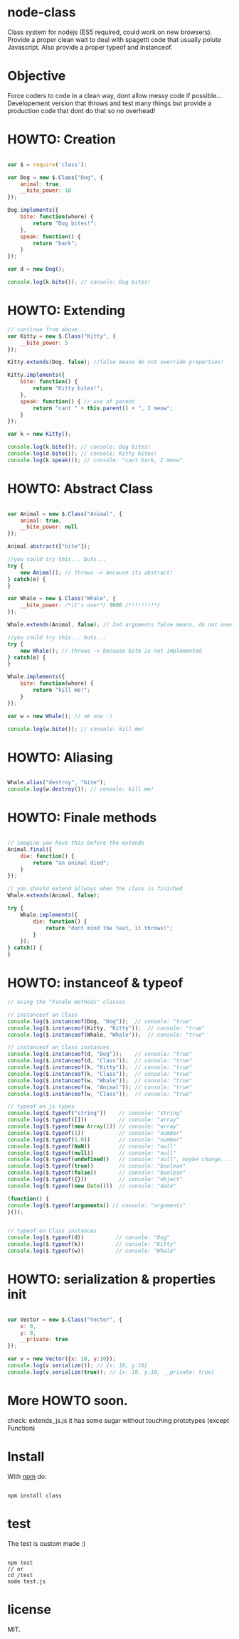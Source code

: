 node-class
==========

Class system for nodejs (ES5 required, could work on new browsers).
Provide a proper clean wait to deal with spagetti code that usually polute Javascript.
Also provide a proper typeof and instanceof.


Objective
=========
Force coders to code in a clean way, dont allow messy code if possible...
Developement version that throws and test many things but provide a production code that dont do that so no overhead!


HOWTO: Creation
========

``` js

var $ = require('class');

var Dog = new $.Class("Dog", {
    animal: true,
    __bite_power: 10
});

Dog.implements({
    bite: function(where) {
        return "Dog bites!";
    },
    speak: function() {
        return "bark";
    }
});

var d = new Dog();

console.log(k.bite()); // console: Dog bites!

```

HOWTO: Extending
=========


``` js
// continue from above...
var Kitty = new $.Class("Kitty", {
    __bite_power: 5
});

Kitty.extends(Dog, false); //false means do not override properties!

Kitty.implements({
    bite: function() {
        return "Kitty bites!";
    },
    speak: function() { // use of parent
        return "cant " + this.parent() + ", I meow";
    }
});

var k = new Kitty();

console.log(k.bite()); // console: Dog bites!
console.log(d.bite()); // console: Kitty bites!
console.log(k.speak()); // console: "cant bark, I meow"

```

HOWTO: Abstract Class
==============

``` js

var Animal = new $.Class("Animal", {
    animal: true,
    __bite_power: null
});

Animal.abstract(["bite"]);

//you could try this... buts...
try {
    new Animal(); // throws -> because its abstract!
} catch(e) {
}

var Whale = new $.Class("Whale", {
    __bite_power: /*it's over*/ 9000 /*!!!!!!!*/
});

Whale.extends(Animal, false); // 2nd arguments false means, do not override_options

//you could try this... buts...
try {
    new Whale(); // throws -> because bite is not implemented
} catch(e) {
}

Whale.implements({
    bite: function(where) {
        return "kill me!";
    }
});

var w = new Whale(); // ok now :)

console.log(w.bite()); // console: kill me!

```


HOWTO: Aliasing
==============

``` js

Whale.alias("destroy", "bite");
console.log(w.destroy()); // console: kill me!

```

HOWTO: Finale methods
==============

``` js

// imagine you have this before the extends
Animal.final({
    die: function() {
        return "an animal died";
    }
});

// you should extend allways when the class is finished
Whale.extends(Animal, false);

try {
    Whale.implements({
        die: function() {
            return "dont mind the text, it throws!";
        }
    });
} catch() {
}

```

HOWTO: instanceof & typeof
===================

``` js
// using the "Finale methods" classes

// instanceof on Class
console.log($.instanceof(Dog, "Dog"));  // console: "true"
console.log($.instanceof(Kitty, "Kitty"));  // console: "true"
console.log($.instanceof(Whale, "Whale"));  // console: "true"

// instanceof on Class instances
console.log($.instanceof(d, "Dog"));    // console: "true"
console.log($.instanceof(d, "Class"));  // console: "true"
console.log($.instanceof(k, "Kitty"));  // console: "true"
console.log($.instanceof(k, "Class"));  // console: "true"
console.log($.instanceof(w, "Whale"));  // console: "true"
console.log($.instanceof(w, "Animal")); // console: "true"
console.log($.instanceof(w, "Class"));  // console: "true"

// typeof on js types
console.log($.typeof("string"))    // console: "string"
console.log($.typeof([]))          // console: "array"
console.log($.typeof(new Array(1)) // console: "array"
console.log($.typeof(1))           // console: "number"
console.log($.typeof(1.0))         // console: "number"
console.log($.typeof(NaN))         // console: "null"
console.log($.typeof(null))        // console: "null"
console.log($.typeof(undefined))   // console: "null", maybe change...
console.log($.typeof(true))        // console: "boolean"
console.log($.typeof(false))       // console: "boolean"
console.log($.typeof({}))          // console: "object"
console.log($.typeof(new Date()))  // console: "date"

(function() {
console.log($.typeof(arguments)) // console: "arguments"
}());


// typeof on Class instances
console.log($.typeof(d))          // console: "Dog"
console.log($.typeof(k))          // console: "Kitty"
console.log($.typeof(w))          // console: "Whale"

```

HOWTO: serialization & properties init
===============================

``` js

var Vector = new $.Class("Vector", {
    x: 0,
    y: 0,
    __private: true
});

var v = new Vector({x: 10, y:10});
console.log(v.serialize()); // {x: 10, y:10}
console.log(v.serialize(true)); // {x: 10, y:10, __private: true}

```


More HOWTO soon.
================

check: extends_js.js it has some sugar without touching prototypes (except Function)


Install
=======

With [npm](http://npmjs.org) do:

```

npm install class

```

test
====

The test is custom made :)

```

npm test
// or
cd /test
node test.js

```

license
=======

MIT.
